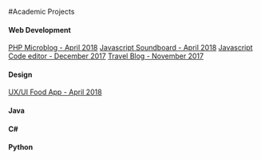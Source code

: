 #Academic Projects

<h4>Web Development</h4>
<a href="https://github.com/elise-lcdb/Academic-Projects/tree/master/Web%20Development/April%202018/MicroBlog%20-%20PHP">PHP Microblog - April 2018</a>
<a href="https://github.com/elise-lcdb/Academic-Projects/tree/master/Web%20Development/April%202018/SoundBoard%20-%20JavaScript">Javascript Soundboard - April 2018</a>
<a href="https://github.com/elise-lcdb/Academic-Projects/tree/master/Web%20Development/December%202017/JavaScript%20Project">Javascript Code editor - December 2017</a>
<a href="https://github.com/elise-lcdb/Academic-Projects/tree/master/Web%20Development/November%202017/Travel%20Blog">Travel Blog - November 2017</a>
<br>
<h4>Design</h4>
<a href="https://github.com/elise-lcdb/Academic-Projects/tree/master/UX-UI/April%202018/Frigo%20Application">UX/UI Food App - April 2018</a>
<br>
<h4>Java</h4>

<h4>C#</h4>

<h4>Python</h4>